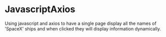 # JavascriptAxios
Using javascript and axios to have a single page display all the names of 'SpaceX' ships and when clicked they will display information dynamically.
